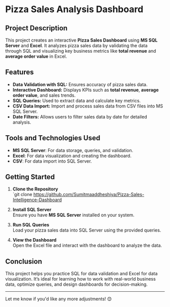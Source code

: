 # Pizza Sales Analysis Dashboard

## Project Description

This project creates an interactive **Pizza Sales Dashboard** using **MS SQL Server** and **Excel**. It analyzes pizza sales data by validating the data through SQL and visualizing key business metrics like **total revenue** and **average order value** in Excel.

## Features

- **Data Validation with SQL:** Ensures accuracy of pizza sales data.
- **Interactive Dashboard:** Displays KPIs such as **total revenue**, **average order value**, and sales trends.
- **SQL Queries:** Used to extract data and calculate key metrics.
- **CSV Data Import:** Import and process sales data from CSV files into MS SQL Server.
- **Date Filters:** Allows users to filter sales data by date for detailed analysis.

## Tools and Technologies Used

- **MS SQL Server**: For data storage, queries, and validation.
- **Excel**: For data visualization and creating the dashboard.
- **CSV**: For data import into SQL Server.

## Getting Started

1. **Clone the Repository**  
   `git clone https://github.com/Sumitmaaddheshiya/Pizza-Sales-Intelligence-Dashboard

2. **Install SQL Server**  
   Ensure you have **MS SQL Server** installed on your system.

3. **Run SQL Queries**  
   Load your pizza sales data into SQL Server using the provided queries.

4. **View the Dashboard**  
   Open the Excel file and interact with the dashboard to analyze the data.

## Conclusion

This project helps you practice SQL for data validation and Excel for data visualization. It’s ideal for learning how to work with real-world business data, optimize queries, and design dashboards for decision-making.

---

Let me know if you'd like any more adjustments! 😊
